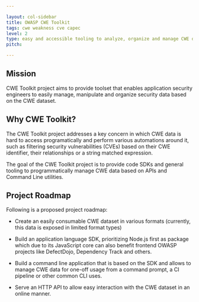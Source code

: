 ```yaml
---

layout: col-sidebar
title: OWASP CWE Toolkit
tags: cwe weakness cve capec
level: 2
type: easy and accessible tooling to analyze, organize and manage CWE data 
pitch: 

---
```


## Mission

CWE Toolkit project aims to provide toolset that enables application security engineers to easily manage, manipulate and organize security data based on the CWE dataset.

## Why CWE Toolkit?

The CWE Toolkit project addresses a key concern in which CWE data is hard to access programatically and perform various automations around it, such as filtering security vulnerabilities (CVEs) based on their CWE identifier, their relationships or a string matched expression.

The goal of the CWE Toolkit project is to provide code SDKs and general tooling to programmatically manage CWE data based on APIs and Command Line utilities.

## Project Roadmap

Following is a proposed project roadmap:

* Create an easily consumable CWE dataset in various formats (currently, this data is exposed in limited format types)

* Build an application language SDK, prioritizing Node.js first as package which due to its JavaScript core can also benefit frontend OWASP projects like DefectDojo, Dependency Track and others.

* Build a command line application that is based on the SDK and allows to manage CWE data for one-off usage from a command prompt, a CI pipeline or other common CLI uses.

* Serve an HTTP API to allow easy interaction with the CWE dataset in an online manner.

